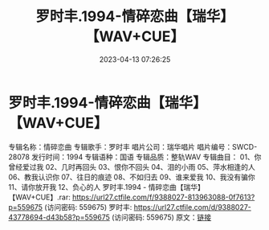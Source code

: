 ﻿---
title: 罗时丰.1994-情碎恋曲【瑞华】【WAV+CUE】
date: 2023-04-13 07:26:25
categories: WAV车载音乐、镜像
tags: 华语中文
---
# 罗时丰.1994-情碎恋曲【瑞华】【WAV+CUE】

专辑名称：情碎恋曲
专辑歌手：罗时丰
唱片公司：瑞华唱片
唱片编号：SWCD-28078
发行时间：1994
专辑语种：国语
专辑品质：整轨WAV
专辑曲目：
01、你曾经爱过我
02、几时再回头
03、恨你不回头
04、泪的小雨
05、萍水相逢的人
06、教我认识你
07、往日的痕迹
08、不如归去
09、谁来爱我
10、我没有骗你
11、请你放开我
12、负心的人
罗时丰.1994 - 情碎恋曲【瑞华】【WAV+CUE】.rar: https://url27.ctfile.com/f/9388027-813963088-0f7613?p=559675
(访问密码: 559675)
罗时丰: https://url27.ctfile.com/d/9388027-43778694-d43b58?p=559675
(访问密码: 559675)
原文：[链接](https://blog.sina.com.cn/s/blog_1647c7e76010311f1.html)
